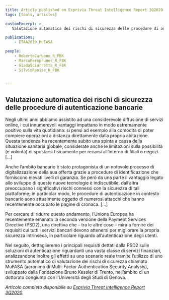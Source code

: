 ```yaml
---
title: Article published on Exprivia Threat Intelligence Report 3Q2020
tags: [tools, articles]

customExcerpt: >
   Valutazione automatica dei rischi di sicurezza delle procedure di autenticazione bancarie

publications:
    - ETAA2019_MuFASA

people:
    - RobertoCarbone_R_FBK 
    - MarcoPernpruner_R_FBK
    - GiadaSciarretta_R_FBK
    - SilvioRanise_H_FBK

      
---
```

## Valutazione automatica dei rischi di sicurezza delle procedure di autenticazione bancarie
Negli ultimi anni abbiamo assistito ad una considerevole diffusione di servizi online, i cui innumerevoli vantaggi impattano in modo estremamente positivo sulla vita quotidiana: si pensi ad esempio alla comodità di poter compiere operazioni a distanza direttamente dalla propria abitazione. Questa tendenza ha recentemente subito una spinta a causa della situazione sanitaria globale, considerate anche le limitazioni sulla possibilità (e volontà) di spostarsi fisicamente per recarsi all’interno di filiali o negozi. [...]

Anche l’ambito bancario è stato protagonista di un notevole processo di digitalizzazione della sua offerta grazie a procedure di identificazione che forniscono elevati livelli di garanzia.
Se però da una parte il vantaggio legato allo sviluppo di queste nuove tecnologie è indiscutibile, dall’altra preoccupano i significativi rischi connessi con la sicurezza di tali piattaforme; in particolar modo, le procedure di autenticazione in contesto bancario sono attualmente oggetto di numerosi attacchi che hanno recentemente occupato le pagine di cronaca. [...]

Per cercare di ridurre questo andamento, l’Unione Europea ha recentemente emanato la seconda versione della Payment Services Directive (PSD2), una direttiva che – tra le altre cose – mira a fornire dei requisiti cui tutti i servizi bancari devono attenersi per migliorare la propria sicurezza intrinseca, in particolare riguardo all’autenticazione degli utenti.

Nel seguito, dettaglieremo i principali requisiti dettati dalla PSD2 sulle soluzioni di autenticazione riguardanti una vasta classe di servizi finanziari, analizzandone inoltre gli effetti su uno scenario reale tramite l’utilizzo di uno strumento automatico di valutazione dei rischi di sicurezza chiamato MuFASA (acronimo di Multi-Factor Authentication Security Analysis), sviluppato dalla Fondazione Bruno Kessler di Trento, nell’ambito di un dottorato congiunto con l’Università degli Studi di Genova.

*Articolo completo disponibile su [Exprivia Threat Intelligence Report 3Q2020](https://www.exprivia.it/it/cybersecurity-ottimizzare-gli-investimenti-per-ridurre-il-rischio-complessivo/6222/exprivia-threat-intelligence-report3q-2020.php).*